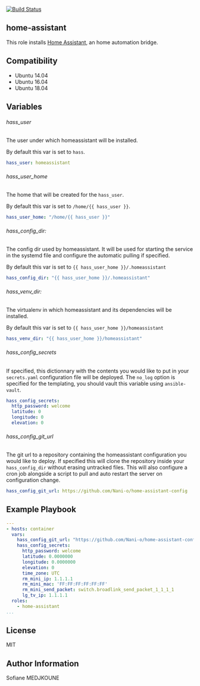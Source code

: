[![Build Status](https://travis-ci.org/Nani-o/ansible-role-home-assistant.svg?branch=master)](https://travis-ci.org/Nani-o/ansible-role-home-assistant)

home-assistant
--------------

This role installs [Home Assistant](https://www.home-assistant.io), an home automation bridge.

Compatibility
-------------

- Ubuntu 14.04
- Ubuntu 16.04
- Ubuntu 18.04

Variables
---------

###### hass_user

The user under which homeassistant will be installed.

By default this var is set to `hass`.

```YAML
hass_user: homeassistant
```

###### hass_user_home

The home that will be created for the `hass_user`.

By default this var is set to `/home/{{ hass_user }}`.

```YAML
hass_user_home: "/home/{{ hass_user }}"
```

###### hass_config_dir:

The config dir used by homeassistant. It will be used for starting the service in the systemd file and configure the automatic pulling if specified.

By default this var is set to `{{ hass_user_home }}/.homeassistant`

```YAML
hass_config_dir: "{{ hass_user_home }}/.homeassistant"
```

###### hass_venv_dir:

The virtualenv in which homeassistant and its dependencies will be installed.

By default this var is set to `{{ hass_user_home }}/homeassistant`

```YAML
hass_venv_dir: "{{ hass_user_home }}/homeassistant"
```

###### hass_config_secrets

If specified, this dictionnary with the contents you would like to put in your `secrets.yaml` configuration file will be deployed. The `no_log` option is specified for the templating, you should vault this variable using `ansible-vault`.

```YAML
hass_config_secrets:
  http_password: welcome
  latitude: 0
  longitude: 0
  elevation: 0
```

###### hass_config_git_url

The git url to a repository containing the homeassistant configuration you would like to deploy. If specified this will clone the repository inside your `hass_config_dir` without erasing untracked files. This will also configure a cron job alongside a script to pull and auto restart the server on configuration change.

```YAML
hass_config_git_url: https://github.com/Nani-o/home-assistant-config
```

Example Playbook
----------------

```YAML
---
- hosts: container
  vars:
    hass_config_git_url: "https://github.com/Nani-o/home-assistant-config"
    hass_config_secrets:
      http_password: welcome
      latitude: 0.0000000
      longitude: 0.0000000
      elevation: 0
      time_zone: UTC
      rm_mini_ip: 1.1.1.1
      rm_mini_mac: 'FF:FF:FF:FF:FF:FF'
      rm_mini_send_packet: switch.broadlink_send_packet_1_1_1_1
      lg_tv_ip: 1.1.1.1
  roles:
    - home-assistant
...
```

License
-------

MIT

Author Information
------------------

Sofiane MEDJKOUNE
